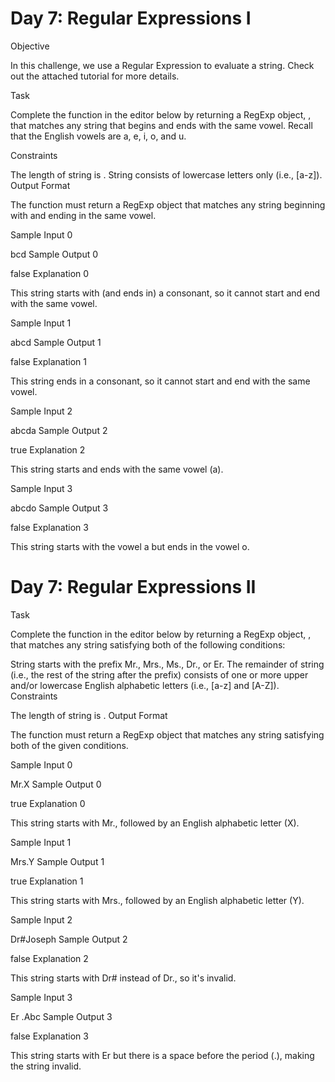 # Day 7: Regular Expressions I

Objective

In this challenge, we use a Regular Expression to evaluate a string. Check out the attached tutorial for more details.

Task

Complete the function in the editor below by returning a RegExp object, , that matches any string  that begins and ends with the same vowel. Recall that the English vowels are a, e, i, o, and u.

Constraints

The length of string  is  .
String  consists of lowercase letters only (i.e., [a-z]).
Output Format

The function must return a RegExp object that matches any string  beginning with and ending in the same vowel.

Sample Input 0

bcd
Sample Output 0

false
Explanation 0

This string starts with (and ends in) a consonant, so it cannot start and end with the same vowel.

Sample Input 1

abcd
Sample Output 1

false
Explanation 1

This string ends in a consonant, so it cannot start and end with the same vowel.

Sample Input 2

abcda
Sample Output 2

true
Explanation 2

This string starts and ends with the same vowel (a).

Sample Input 3

abcdo
Sample Output 3

false
Explanation 3

This string starts with the vowel a but ends in the vowel o.


# Day 7: Regular Expressions II

Task

Complete the function in the editor below by returning a RegExp object, , that matches any string  satisfying both of the following conditions:

String  starts with the prefix Mr., Mrs., Ms., Dr., or Er.
The remainder of string  (i.e., the rest of the string after the prefix) consists of one or more upper and/or lowercase English alphabetic letters (i.e., [a-z] and [A-Z]).
Constraints

The length of string  is  .
Output Format

The function must return a RegExp object that matches any string  satisfying both of the given conditions.

Sample Input 0

Mr.X
Sample Output 0

true
Explanation 0

This string starts with Mr., followed by an English alphabetic letter (X).

Sample Input 1

Mrs.Y
Sample Output 1

true
Explanation 1

This string starts with Mrs., followed by an English alphabetic letter (Y).

Sample Input 2

Dr#Joseph
Sample Output 2

false
Explanation 2

This string starts with Dr# instead of Dr., so it's invalid.

Sample Input 3

Er .Abc
Sample Output 3

false
Explanation 3

This string starts with Er but there is a space before the period (.), making the string invalid.
